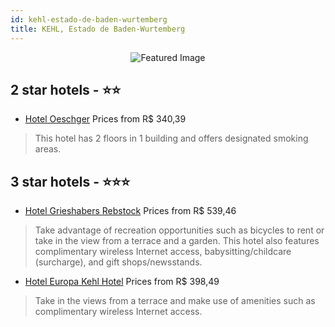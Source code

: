 ```yaml
---
id: kehl-estado-de-baden-wurtemberg
title: KEHL, Estado de Baden-Wurtemberg
---
```


<center><img src="https://i.travelapi.com/hotels/5000000/4400000/4395200/4395192/7144cd9b_z.jpg" alt="Featured Image" /></center>


##  2 star hotels - ⭐️⭐️

-    [Hotel Oeschger](https://us.hurb.com/hotels/kehl/hotel-oeschger-JNP-JP00232T?cmp=18055) Prices from R$ 340,39
   > This hotel has 2 floors in 1 building and offers designated smoking areas.

##  3 star hotels - ⭐️⭐️⭐️

-    [Hotel Grieshabers Rebstock](https://us.hurb.com/hotels/kehl/hotel-grieshabers-rebstock-JNP-JP663743?cmp=18055) Prices from R$ 539,46
   > Take advantage of recreation opportunities such as bicycles to rent or take in the view from a terrace and a garden. This hotel also features complimentary wireless Internet access, babysitting/childcare (surcharge), and gift shops/newsstands.
-    [Hotel Europa Kehl Hotel](https://us.hurb.com/hotels/kehl/hotel-europa-kehl-hotel-JNP-JP659784?cmp=18055) Prices from R$ 398,49
   > Take in the views from a terrace and make use of amenities such as complimentary wireless Internet access.
